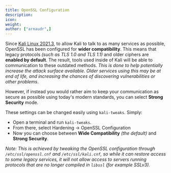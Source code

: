 ```yaml
---
title: OpenSSL Configuration
description:
icon:
weight:
author: ["arnaudr",]
---
```


Since [Kali Linux 2021.3](https://www.kali.org/blog/kali-linux-2021-3-release/), to allow Kali to talk to as many services as possible, OpenSSL has been configured for **wider compatibility**. This means that legacy protocols _(such as TLS 1.0 and TLS 1.1)_ and older ciphers are **enabled by default**. The result, tools used inside of Kali will be able to communication to these outdated methods. _This is done to help potentially increase the attack surface available. Older services using this may be at end of life, and increasing the chances of discovering vulnerabilities or other problems_.

However, if instead you would rather aim to keep your communication as secure as possible using today's modern standards, you can select **Strong Security** mode.

These settings can be changed easily using `kali-tweaks`. Simply:

- Open a terminal and run `kali-tweaks`. 
- From there, select Hardening -> OpenSSL Configuration
- Now you can choose between **Wide Compatibility** _(the default)_ and **Strong Security**.

_Note: This is achieved by tweaking the OpenSSL configuration through `/etc/ssl/openssl.cnf` and `/etc/ssl/kali.cnf`, so while it can restore access to some legacy services, it will not allow access to servers running protocols that are no longer compiled in `libssl` (for example SSLv3)._
